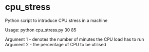 # cpu_stress
Python script to introduce CPU stress in a machine

Usage: python cpu_stress.py 30 85

Argument 1 - denotes the number of minutes the CPU load has to run
Argument 2 - the percentage of CPU to be utilised
